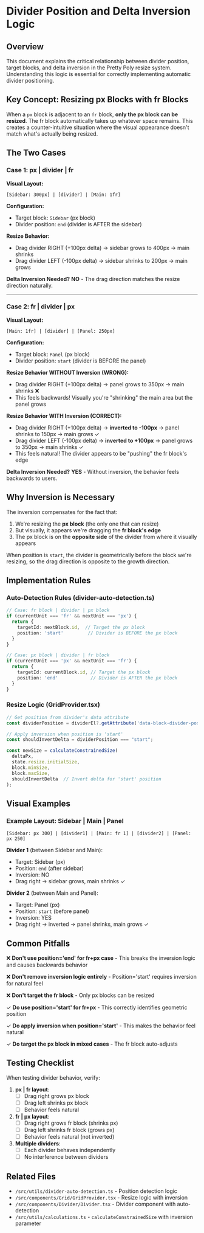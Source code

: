 # Divider Position and Delta Inversion Logic

## Overview

This document explains the critical relationship between divider position, target blocks, and delta inversion in the Pretty Poly resize system. Understanding this logic is essential for correctly implementing automatic divider positioning.

## Key Concept: Resizing px Blocks with fr Blocks

When a `px` block is adjacent to an `fr` block, **only the px block can be resized**. The fr block automatically takes up whatever space remains. This creates a counter-intuitive situation where the visual appearance doesn't match what's actually being resized.

## The Two Cases

### Case 1: px | divider | fr

**Visual Layout:**
```
[Sidebar: 300px] | [divider] | [Main: 1fr]
```

**Configuration:**
- Target block: `Sidebar` (px block)
- Divider position: `end` (divider is AFTER the sidebar)

**Resize Behavior:**
- Drag divider RIGHT (+100px delta) → sidebar grows to 400px → main shrinks
- Drag divider LEFT (-100px delta) → sidebar shrinks to 200px → main grows

**Delta Inversion Needed?** **NO** - The drag direction matches the resize direction naturally.

---

### Case 2: fr | divider | px

**Visual Layout:**
```
[Main: 1fr] | [divider] | [Panel: 250px]
```

**Configuration:**
- Target block: `Panel` (px block)
- Divider position: `start` (divider is BEFORE the panel)

**Resize Behavior WITHOUT Inversion (WRONG):**
- Drag divider RIGHT (+100px delta) → panel grows to 350px → main shrinks ❌
- This feels backwards! Visually you're "shrinking" the main area but the panel grows

**Resize Behavior WITH Inversion (CORRECT):**
- Drag divider RIGHT (+100px delta) → **inverted to -100px** → panel shrinks to 150px → main grows ✓
- Drag divider LEFT (-100px delta) → **inverted to +100px** → panel grows to 350px → main shrinks ✓
- This feels natural! The divider appears to be "pushing" the fr block's edge

**Delta Inversion Needed?** **YES** - Without inversion, the behavior feels backwards to users.

## Why Inversion is Necessary

The inversion compensates for the fact that:
1. We're resizing the **px block** (the only one that can resize)
2. But visually, it appears we're dragging the **fr block's edge**
3. The px block is on the **opposite side** of the divider from where it visually appears

When position is `start`, the divider is geometrically before the block we're resizing, so the drag direction is opposite to the growth direction.

## Implementation Rules

### Auto-Detection Rules (divider-auto-detection.ts)

```typescript
// Case: fr block | divider | px block
if (currentUnit === 'fr' && nextUnit === 'px') {
  return {
    targetId: nextBlock.id,  // Target the px block
    position: 'start'         // Divider is BEFORE the px block
  }
}

// Case: px block | divider | fr block
if (currentUnit === 'px' && nextUnit === 'fr') {
  return {
    targetId: currentBlock.id, // Target the px block
    position: 'end'            // Divider is AFTER the px block
  }
}
```

### Resize Logic (GridProvider.tsx)

```typescript
// Get position from divider's data attribute
const dividerPosition = dividerEl?.getAttribute('data-block-divider-position') || 'end';

// Apply inversion when position is 'start'
const shouldInvertDelta = dividerPosition === "start";

const newSize = calculateConstrainedSize(
  deltaPx,
  state.resize.initialSize,
  block.minSize,
  block.maxSize,
  shouldInvertDelta  // Invert delta for 'start' position
);
```

## Visual Examples

### Example Layout: Sidebar | Main | Panel

```
[Sidebar: px 300] | [divider1] | [Main: fr 1] | [divider2] | [Panel: px 250]
```

**Divider 1** (between Sidebar and Main):
- Target: Sidebar (px)
- Position: `end` (after sidebar)
- Inversion: NO
- Drag right → sidebar grows, main shrinks ✓

**Divider 2** (between Main and Panel):
- Target: Panel (px)
- Position: `start` (before panel)
- Inversion: YES
- Drag right → inverted → panel shrinks, main grows ✓

## Common Pitfalls

❌ **Don't use position='end' for fr+px case** - This breaks the inversion logic and causes backwards behavior

❌ **Don't remove inversion logic entirely** - Position='start' requires inversion for natural feel

❌ **Don't target the fr block** - Only px blocks can be resized

✓ **Do use position='start' for fr+px** - This correctly identifies geometric position

✓ **Do apply inversion when position='start'** - This makes the behavior feel natural

✓ **Do target the px block in mixed cases** - The fr block auto-adjusts

## Testing Checklist

When testing divider behavior, verify:

1. **px | fr layout**:
   - [ ] Drag right grows px block
   - [ ] Drag left shrinks px block
   - [ ] Behavior feels natural

2. **fr | px layout**:
   - [ ] Drag right grows fr block (shrinks px)
   - [ ] Drag left shrinks fr block (grows px)
   - [ ] Behavior feels natural (not inverted)

3. **Multiple dividers**:
   - [ ] Each divider behaves independently
   - [ ] No interference between dividers

## Related Files

- `/src/utils/divider-auto-detection.ts` - Position detection logic
- `/src/components/Grid/GridProvider.tsx` - Resize logic with inversion
- `/src/components/Divider/Divider.tsx` - Divider component with auto-detection
- `/src/utils/calculations.ts` - `calculateConstrainedSize` with inversion parameter
